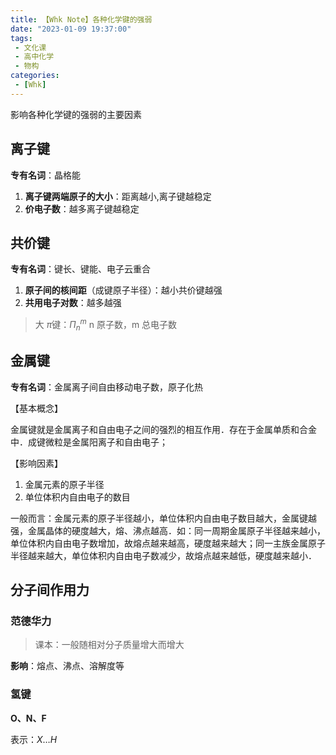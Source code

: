 ```yaml
---
title: 【Whk Note】各种化学键的强弱
date: "2023-01-09 19:37:00"
tags:
 - 文化课
 - 高中化学
 - 物构
categories:
 - [Whk]
---
```


影响各种化学键的强弱的主要因素

<!--more-->

## 离子键

**专有名词**：晶格能

1. **离子键两端原子的大小**：距离越小,离子键越稳定
1. **价电子数**：越多离子键越稳定

## 共价键

**专有名词**：键长、键能、电子云重合

1. **原子间的核间距**（成键原子半径）：越小共价键越强
1. **共用电子对数**：越多越强

> 大 $\pi$键：$\Pi_n^m$ n 原子数，m 总电子数

## 金属键

**专有名词**：金属离子间自由移动电子数，原子化热

【基本概念】

金属键就是金属离子和自由电子之间的强烈的相互作用．存在于金属单质和合金中．成键微粒是金属阳离子和自由电子；

【影响因素】

1. 金属元素的原子半径
1. 单位体积内自由电子的数目

一般而言：金属元素的原子半径越小，单位体积内自由电子数目越大，金属键越强，金属晶体的硬度越大，熔、沸点越高．如：同一周期金属原子半径越来越小，单位体积内自由电子数增加，故熔点越来越高，硬度越来越大；同一主族金属原子半径越来越大，单位体积内自由电子数减少，故熔点越来越低，硬度越来越小．

## 分子间作用力

### 范德华力

> 课本：一般随相对分子质量增大而增大

**影响**：熔点、沸点、溶解度等

### 氢键

**O、N、F**

表示：$X\dots H$